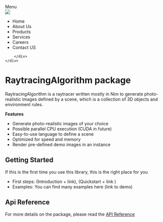 
<div class="wrapper">
	<div class="nav-bar-area">
		<div class="menu">
			<div id="text">Menu</div>
			<div id="image"><img src="http://www.rcunlocks.com/IMG_0468.PNG" /></div>
		</div>
		<div class="nav-bar">
			<ul>
				<li>Home</li>
				<li>About Us</li>
				<li>Products</li>
				<li>Services</li>
				<li>Careers</li>
				<li>Contact US</li>
			  </ul>	
		
		</div>
	</div>
</div>

# RaytracingAlgorithm package
RaytracingAlgorithm is a raytracer written mostly in Nim to generate photo-realistic images defined by a scene, which is a collection of 3D objects and environment rules.

**Features**
- Generate photo-realistic images of your choice
- Possible parallel CPU execution (CUDA in future)
- Easy-to-use language to define a scene
- Optimized for speed and memory
- Render pre-defined demo images in an instance

## Getting Started
If this is the first time you use this library, this is the right place for you
- First steps: (Introduction + link), (Quickstart + link )
- Examples: You can find many examples here (link to demo)

## Api Reference
For more details on the package, please read the [API Reference](https://lorycontixd.github.io/RaytracingAlgorithm/apireference)
